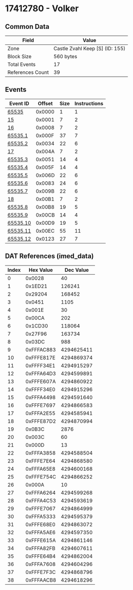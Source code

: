 # 17412780 - Volker

## Common Data

| Field            | Value                           |
|------------------|---------------------------------|
| Zone             | Castle Zvahl Keep [S] (ID: 155) |
| Block Size       | 560 bytes                       |
| Total Events     | 17                              |
| References Count | 39                              |

## Events

| Event ID                  | Offset   |   Size |   Instructions |
|---------------------------|----------|--------|----------------|
| [65535](./65535.md)       | 0x0000   |      1 |              1 |
| [15](./15.md)             | 0x0001   |      7 |              2 |
| [16](./16.md)             | 0x0008   |      7 |              2 |
| [65535.1](./65535.1.md)   | 0x000F   |     37 |              7 |
| [65535.2](./65535.2.md)   | 0x0034   |     22 |              6 |
| [17](./17.md)             | 0x004A   |      7 |              2 |
| [65535.3](./65535.3.md)   | 0x0051   |     14 |              4 |
| [65535.4](./65535.4.md)   | 0x005F   |     14 |              4 |
| [65535.5](./65535.5.md)   | 0x006D   |     22 |              6 |
| [65535.6](./65535.6.md)   | 0x0083   |     24 |              6 |
| [65535.7](./65535.7.md)   | 0x009B   |     22 |              6 |
| [18](./18.md)             | 0x00B1   |      7 |              2 |
| [65535.8](./65535.8.md)   | 0x00B8   |     19 |              5 |
| [65535.9](./65535.9.md)   | 0x00CB   |     14 |              4 |
| [65535.10](./65535.10.md) | 0x00D9   |     19 |              5 |
| [65535.11](./65535.11.md) | 0x00EC   |     55 |             11 |
| [65535.12](./65535.12.md) | 0x0123   |     27 |              7 |

## DAT References (imed_data)

|   Index | Hex Value   |   Dec Value |
|---------|-------------|-------------|
|       0 | 0x0028      |          40 |
|       1 | 0x1ED21     |      126241 |
|       2 | 0x29204     |      168452 |
|       3 | 0x0451      |        1105 |
|       4 | 0x001E      |          30 |
|       5 | 0x00CA      |         202 |
|       6 | 0x1CD30     |      118064 |
|       7 | 0x27F96     |      163734 |
|       8 | 0x03DC      |         988 |
|       9 | 0xFFFAC883  |  4294625411 |
|      10 | 0xFFFE817E  |  4294869374 |
|      11 | 0xFFFF34E1  |  4294915297 |
|      12 | 0xFFFA64D3  |  4294599891 |
|      13 | 0xFFFE607A  |  4294860922 |
|      14 | 0xFFFF34E0  |  4294915296 |
|      15 | 0xFFFA4498  |  4294591640 |
|      16 | 0xFFFE7697  |  4294866583 |
|      17 | 0xFFFA2E55  |  4294585941 |
|      18 | 0xFFFE87D2  |  4294870994 |
|      19 | 0x0B3C      |        2876 |
|      20 | 0x003C      |          60 |
|      21 | 0x000D      |          13 |
|      22 | 0xFFFA3858  |  4294588504 |
|      23 | 0xFFFE7E64  |  4294868580 |
|      24 | 0xFFFA65E8  |  4294600168 |
|      25 | 0xFFFE754C  |  4294866252 |
|      26 | 0x000A      |          10 |
|      27 | 0xFFFA6264  |  4294599268 |
|      28 | 0xFFFA4C53  |  4294593619 |
|      29 | 0xFFFE7067  |  4294864999 |
|      30 | 0xFFFA5333  |  4294595379 |
|      31 | 0xFFFE68E0  |  4294863072 |
|      32 | 0xFFFA5AE6  |  4294597350 |
|      33 | 0xFFFE615A  |  4294861146 |
|      34 | 0xFFFA82FB  |  4294607611 |
|      35 | 0xFFFE64B4  |  4294862004 |
|      36 | 0xFFFA7608  |  4294604296 |
|      37 | 0xFFFE7F3C  |  4294868796 |
|      38 | 0xFFFAACB8  |  4294618296 |
